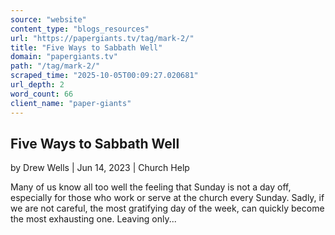 ```yaml
---
source: "website"
content_type: "blogs_resources"
url: "https://papergiants.tv/tag/mark-2/"
title: "Five Ways to Sabbath Well"
domain: "papergiants.tv"
path: "/tag/mark-2/"
scraped_time: "2025-10-05T00:09:27.020681"
url_depth: 2
word_count: 66
client_name: "paper-giants"
---
```


## Five Ways to Sabbath Well

by Drew Wells | Jun 14, 2023 | Church Help

Many of us know all too well the feeling that Sunday is not a day off, especially for those who work or serve at the church every Sunday. Sadly, if we are not careful, the most gratifying day of the week, can quickly become the most exhausting one. Leaving only...